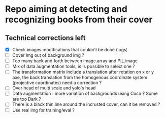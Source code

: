 # Repo aiming at detecting and recognizing books from their cover

## Technical corrections left

- [x] Check images modifications that couldn't be done (logs)
- [ ] Cover img out of background img ?
- [ ] Too many back and forth between image.array and PIL.image
- [ ] Mix of data augmentation tools, is is possible to select one ?
- [ ] The transformation matrix include a translation after rotation on x or y axe, the back translation from the homogenous coordinate system (projective coordinates) need a correction ?
- [ ] Over head of multi scale and yolo's head
- [ ] Data augmentation : more variation of backgrounds using Coco ? Some are too Dark ?
- [ ] There is a black thin line around the incrusted cover, can it be removed ?
- [ ] Use real img for training/eval ?